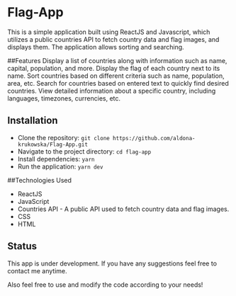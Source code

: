# Flag-App

This is a simple application built using ReactJS and Javascript, which utilizes a public countries API to fetch country data and flag images, and displays them. The application allows sorting and searching.

##Features
Display a list of countries along with information such as name, capital, population, and more.
Display the flag of each country next to its name.
Sort countries based on different criteria such as name, population, area, etc.
Search for countries based on entered text to quickly find desired countries.
View detailed information about a specific country, including languages, timezones, currencies, etc.

## Installation

 - Clone the repository: `git clone https://github.com/aldona-krukowska/Flag-App.git`
 - Navigate to the project directory: `cd flag-app`
 - Install dependencies: `yarn`
 - Run the application: `yarn dev`

##Technologies Used
 - ReactJS
 - JavaScript
 - Countries API - A public API used to fetch country data and flag images.
 - CSS
 - HTML

## Status
This app is under development. If you have any suggestions feel free to contact me anytime.

Also feel free to use and modify the code according to your needs!
